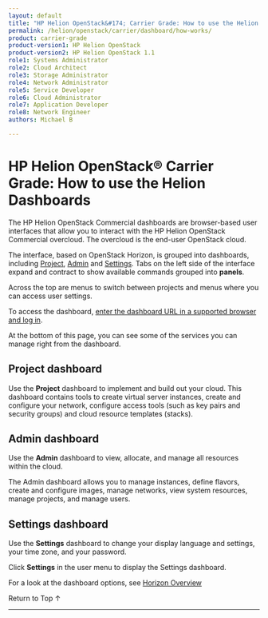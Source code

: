 ```yaml
---
layout: default
title: "HP Helion OpenStack&#174; Carrier Grade: How to use the Helion Dashboards"
permalink: /helion/openstack/carrier/dashboard/how-works/
product: carrier-grade
product-version1: HP Helion OpenStack
product-version2: HP Helion OpenStack 1.1
role1: Systems Administrator 
role2: Cloud Architect 
role3: Storage Administrator 
role4: Network Administrator 
role5: Service Developer 
role6: Cloud Administrator 
role7: Application Developer 
role8: Network Engineer 
authors: Michael B

---
```

<!--UNDER REVISION-->



<script> 

function PageRefresh { 
onLoad="window.refresh"
}

PageRefresh();

</script>


<!-- Hide until use cases are official
<p style="font-size: small;"> <a href="/helion/openstack/carrier/dashboard/admin/">&#9664; PREV</a> | <a href="/helion/openstack/1.1/manage/">&#9650; UP</a> | <a href="/helion/openstack/carrier/dashboard/users/">NEXT &#9654;</a> </p>
-->
# HP Helion OpenStack&#174; Carrier Grade: How to use the Helion Dashboards

The HP Helion OpenStack Commercial dashboards are browser-based user interfaces that allow you to interact with the HP Helion OpenStack Commercial overcloud. The overcloud is the end-user OpenStack cloud.  

The interface, based on OpenStack Horizon, is grouped into dashboards, including [Project](#DashProject), [Admin](#DashAdmin) and [Settings](#DashSettings). Tabs on the left side of the interface expand and contract to show available commands grouped into **panels**. 

<!-- Need new
<img src="media/HorizonCommunity.png" alt="" width="600" />
-->

Across the top are menus to switch between projects and menus where you can access user settings.

<!--
How you interact with your network environment depends upon your user type, either an [administrative user (admin)](/helion/openstack/carrier/dashboard/admin/) or a [non-administrative user (user)](/helion/openstack/carrier/dashboard/users/).
-->
To access the dashboard, [enter the dashboard URL in a supported browser and log in](/helion/openstack/carrier/dashboard/login/). 

At the bottom of this page, you can see some of the services you can manage right from the dashboard.

## Project dashboard<a name="DashProject"></a>

Use the **Project** dashboard to implement and build out your cloud. This dashboard contains tools to create virtual server instances, create and configure your network, configure access tools (such as key pairs and security groups) and cloud resource templates (stacks).

## Admin dashboard<a name="DashAdmin"></a>

Use the **Admin** dashboard to view, allocate, and manage all resources within the cloud.

The Admin dashboard allows you to manage instances, define flavors, create and configure images, manage networks, view system resources, manage projects, and manage users.

## Settings dashboard<a name="DashSettings"></a>

Use the **Settings** dashboard to change your display language and settings, your time zone, and your password.
 
Click **Settings** in the user menu to display the Settings dashboard. 

For a look at the dashboard options, see [Horizon Overview](/helion/openstack/1.1/services/horizon/overview/)

 <a href="#top" style="padding:14px 0px 14px 0px; text-decoration: none;"> Return to Top &#8593; </a>

----
